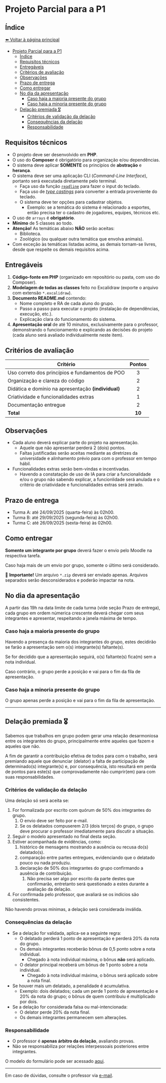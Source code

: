 # Projeto Parcial para a P1

## Índice

[⬅️ Voltar à página principal](../../README.md)

- [Projeto Parcial para a P1](#projeto-parcial-para-a-p1)
  - [Índice](#índice)
  - [Requisitos técnicos](#requisitos-técnicos)
  - [Entregáveis](#entregáveis)
  - [Critérios de avaliação](#critérios-de-avaliação)
  - [Observações](#observações)
  - [Prazo de entrega](#prazo-de-entrega)
  - [Como entregar](#como-entregar)
  - [No dia da apresentação](#no-dia-da-apresentação)
    - [Caso haja a maioria presente do grupo](#caso-haja-a-maioria-presente-do-grupo)
    - [Caso haja a minoria presente do grupo](#caso-haja-a-minoria-presente-do-grupo)
  - [Delação premiada 🎖️](#delação-premiada-️)
    - [Critérios de validação da delação](#critérios-de-validação-da-delação)
    - [Consequências da delação](#consequências-da-delação)
    - [Responsabilidade](#responsabilidade)

## Requisitos técnicos

- O projeto deve ser desenvolvido em **PHP**.
- O uso do **Composer** é obrigatório para organização e/ou dependências.
- O sistema deve aplicar **SOMENTE** os princípios de **abstração** e **herança**.
- O sistema deve ser uma aplicação CLI (_Command-Line Interface_), portanto será executada diretamente pelo terminal.
  - Faça uso da função [`readline`](https://www.php.net/manual/en/function.readline.php) para fazer o input do teclado.
  - Faça uso de [_type castings_](https://www.php.net/manual/en/language.types.type-juggling.php) para converter a
    entrada proveniente do teclado.
  - O sistema deve ter opções para cadastrar objetos.
    - Exemplo: se a temática do sistema é relacionado a esportes, então precisa ter o cadastro de jogadores, equipes,
      técnicos etc.
- O uso de `arrays` é **obrigatório**.
- **Mínimo** de 5 classes ao todo.
- **Atenção!** As temáticas abaixo **NÃO** serão aceitas:
  - Biblioteca.
  - Zoológico (ou qualquer outra temática que envolva animais).
- Com exceção às temáticas listadas acima, as demais tornam-se livres, desde que respeite os demais requisitos acima.

## Entregáveis

1. **Código-fonte em PHP** (organizado em repositório ou pasta, com uso do Composer).
2. **Modelagem de todas as classes** feito no Excalidraw (exporte o arquivo com extensão `*.excalidraw`).
3. **Documento README.md** contendo:
   - Nome completo e RA de cada aluno do grupo.
   - Passo a passo para executar o projeto (instalação de dependências, execução, etc.).
   - Explicação clara do funcionamento do sistema.
4. **Apresentação oral** de até 10 minutos, exclusivamente para o professor, demonstrando o funcionamento e explicando
   as decisões do projeto (cada aluno será avaliado individualmente neste item).

## Critérios de avaliação

| Critério                                            | Pontos |
| --------------------------------------------------- | :----: |
| Uso correto dos princípios e fundamentos de POO     |   3    |
| Organização e clareza do código                     |   2    |
| Didática e domínio na apresentação **(individual)** |   2    |
| Criatividade e funcionalidades extras               |   1    |
| Documentação entregue                               |   2    |
| **Total**                                           | **10** |

## Observações

- Cada aluno deverá explicar parte do projeto na apresentação.
  - Aquele que não apresentar perderá 2 (dois) pontos.
  - Faltas justificadas serão aceitas mediante as diretrizes da universidade e alinhamento prévio para com o professor
    em tempo hábil.
- Funcionalidades extras serão bem-vindas e incentivadas.
  - Havendo a constatação de uso de IA para criar a funcionalidade e/ou o grupo não sabendo explicar, a funcionlidade
    será anulada e o critério de criatividade e funcionalidades extras será zerado.

## Prazo de entrega

- Turma A: até 24/09/2025 (quarta-feira) às 02h00.
- Turma B: até 29/09/2025 (segunda-feira) às 02h00.
- Turma C: até 26/09/2025 (sexta-feira) às 02h00.

## Como entregar

**Somente um integrante por grupo** deverá fazer o envio pelo Moodle na respectiva tarefa.

Caso haja mais de um envio por grupo, somente o último será considerado.

🚨 **Importante!** Um arquivo `*.zip` deverá ser enviado apenas. Arquivos separados serão desconsiderados e poderão
impactar na nota.

## No dia da apresentação

A partir das 19h na data limite de cada turma (vide seção Prazo de entrega), cada grupo em ordem númerica crescente
deverá chegar com seus integrantes e apresentar, respeitando a janela máxima de tempo.

### Caso haja a maioria presente do grupo

Havendo a presença da maioria dos integrantes do grupo, estes decidirão se farão a apresentação sem o(s) integrante(s)
faltante(s).

Se for decidido que a apresentação seguirá, o(s) faltante(s) fica(m) sem a nota individual.

Caso contrário, o grupo perde a posição e vai para o fim da fila de apresentação.

### Caso haja a minoria presente do grupo

O grupo apenas perde a posição e vai para o fim da fila de apresentação.

---

## Delação premiada 🎖️

Sabemos que trabalhos em grupo podem gerar uma relação desarmoniosa entre os integrantes do grupo, principalmente entre
aqueles que fazem e aqueles que não.

A fim de garantir a contribuição efetiva de todos para com o trabalho, será premiando aquele que denunciar (delator) a
falta de participação de determinado(s) integrante(s) e, por consequência, isto resultará em perda de pontos para
este(s) que comprovadamente não cumprir(em) para com suas responsabilidades.

### Critérios de validação da delação

Uma delação só será aceita se:

1. For formalizada por escrito com quórum de 50% dos integrantes do grupo.
   1. O envio deve ser feito por e-mail.
   2. Se os delatados compuserem 2/3 (dois terços) do grupo, o grupo deve procurar o professor imediatamente para
      discutir a situação.
2. Seguir o modelo apresentado no final desta seção.
3. Estiver acompanhada de evidências, como:
   1. histórico de mensagens mostrando a ausência ou recusa do(s) delatado(s).
   2. comparação entre partes entregues, evidenciando que o delatado pouco ou nada produziu.
   3. declaração de 50% dos integrantes do grupo confirmando a ausência de contribuição.
      1. Não precisa ser algo por escrito da parte destes que confirmarão, entretanto será questionado a estes durante a
         avaliação da delação.
4. For confirmada pelo professor, que avaliará se os indícios são consistentes.

Não havendo provas mínimas, a delação será considerada inválida.

### Consequências da delação

- Se a delação for validada, aplica-se a seguinte regra:
  - O delatado perderá 1 ponto de apresentação e perderá 20% da nota do grupo.
  - Os demais integrantes receberão bônus de 0,5 ponto sobre a nota individual.
    - Chegado à nota individual máxima, o bônus **não** será aplicado.
  - O delator principal receberá um bônus de 1 ponto sobre a nota individual.
    - Chegado à nota individual máxima, o bônus será aplicado sobre a nota final.
- Se houver mais um delatado, a penalidade é acumulativa.
  - Exemplo: dois delatados; cada um perde 1 ponto de apresentação e 20% da nota do grupo; o bônus de quem contribuiu é
    multiplicado por dois.
- Se a delação for considerada falsa ou mal-intencionada:
  - O delator perde 20% da nota final.
  - Os demais integrantes permanecem sem alterações.

### Responsabilidade

- O professor é **apenas árbitro da delação**, avaliando provas.
- Não se responsabiliza por relações interpessoais posteriores entre integrantes.

O modelo do formulário pode ser acessado [aqui](delacao-premiada.md).

---

Em caso de dúvidas, consulte o professor via [e-mail](mailto:gustavomarttos@unimar.br).
